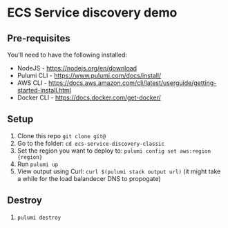 # ECS Service discovery demo

## Pre-requisites

You'll need to have the following installed:

- NodeJS - https://nodejs.org/en/download
- Pulumi CLI - https://www.pulumi.com/docs/install/
- AWS CLI - https://docs.aws.amazon.com/cli/latest/userguide/getting-started-install.html
- Docker CLI - https://docs.docker.com/get-docker/

## Setup

1. Clone this repo `git clone git@`
1. Go to the folder: `cd ecs-service-discovery-classic`
1. Set the region you want to deploy to: `pulumi config set aws:region {region}`
1. Run `pulumi up`
1. View output using Curl: `curl $(pulumi stack output url)` (it might take a while for the load balandecer DNS to propogate)

## Destroy 

1. `pulumi destroy`